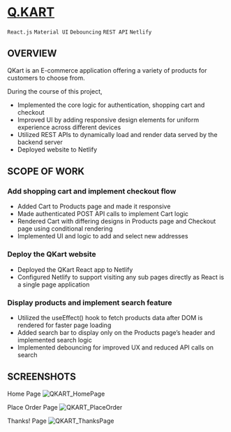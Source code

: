 # [Q.KART](https://q-cart.netlify.app/)

`React.js` `Material UI` `Debouncing` `REST API` `Netlify`

## OVERVIEW

QKart is an E-commerce application offering a variety of products for customers to choose from. 

During the course of this project,
- Implemented the core logic for authentication, shopping cart and checkout
- Improved UI by adding responsive design elements for uniform experience across different devices
- Utilized REST APIs to dynamically load and render data served by the backend server
- Deployed website to Netlify

## SCOPE OF WORK

### Add shopping cart and implement checkout flow
- Added Cart to Products page and made it responsive
- Made authenticated POST API calls to implement Cart logic
- Rendered Cart with differing designs in Products page and Checkout page using conditional rendering
- Implemented UI and logic to add and select new addresses

### Deploy the QKart website
- Deployed the QKart React app to Netlify
- Configured Netlify to support visiting any sub pages directly as React is a single page application

### Display products and implement search feature
- Utilized the useEffect() hook to fetch products data after DOM is rendered for faster page loading
- Added search bar to display only on the Products page’s header and implemented search logic
- Implemented debouncing for improved UX and reduced API calls on search

## SCREENSHOTS
Home Page
![QKART_HomePage](https://github.com/me4abhi/q-kart/assets/71978902/9a1721dd-b038-4359-82ae-560af9d3362e)

Place Order Page
![QKART_PlaceOrder](https://github.com/me4abhi/q-kart/assets/71978902/e3f0a902-aace-4090-af77-cafa9a3babbb)

Thanks! Page
![QKART_ThanksPage](https://github.com/me4abhi/q-kart/assets/71978902/a7270d85-5339-495b-a912-13bc7920a785)

